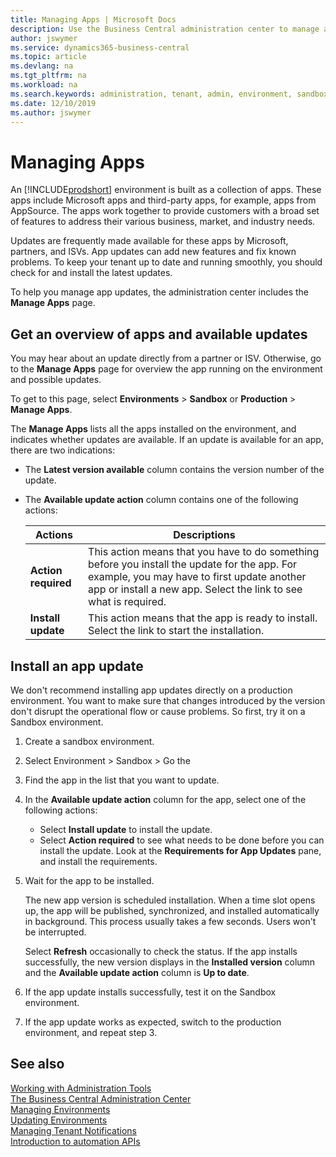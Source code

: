 ```yaml
---
title: Managing Apps | Microsoft Docs
description: Use the Business Central administration center to manage apps used by your tenant environments. 
author: jswymer
ms.service: dynamics365-business-central
ms.topic: article
ms.devlang: na
ms.tgt_pltfrm: na
ms.workload: na
ms.search.keywords: administration, tenant, admin, environment, sandbox
ms.date: 12/10/2019
ms.author: jswymer
---
```


# Managing Apps

An [!INCLUDE[prodshort](../developer/includes/prodshort.md)] environment is built as a collection of apps. These apps include Microsoft apps and third-party apps, for example, apps from AppSource. The apps work together to provide customers with a broad set of features to address their various business, market, and industry needs.

Updates are frequently made available for these apps by Microsoft, partners, and ISVs. App updates can add new features and fix known problems. To keep your tenant up to date and running smoothly, you should check for and install the latest updates.

To help you manage app updates, the administration center includes the **Manage Apps** page.

## Get an overview of apps and available updates

You may hear about an update directly from a partner or ISV. Otherwise, go to the **Manage Apps** page for overview the app running on the environment and possible updates.

To get to this page, select **Environments** > **Sandbox** or **Production** > **Manage Apps**.

The **Manage Apps** lists all the apps installed on the environment, and indicates whether updates are available. If an update is available for an app, there are two indications:

- The **Latest version available** column contains the version number of the update.
- The **Available update action** column contains one of the following actions:

    |Actions|Descriptions|
    |-------|------------|
    |**Action required**|This action means that you have to do something before you install the update for the app. For example, you may have to first update another app or install a new app. Select the link to see what is required.|
    |**Install update**|This action means that the app is ready to install. Select the link to start the installation.|

## Install an app update

We don't recommend installing app updates directly on a production environment. You want to make sure that changes introduced by the version don't disrupt the operational flow or cause problems. So first, try it on a Sandbox environment.

1. Create a sandbox environment.
2. Select Environment > Sandbox > Go the 
2. Find the app in the list that you want to update.
3. In the **Available update action** column for the app, select one of the following actions:

    - Select **Install update** to install the update.
    - Select **Action required** to see what needs to be done before you can install the update. Look at the **Requirements for App Updates** pane, and install the requirements.

4. Wait for the app to be installed.

    The new app version is scheduled installation. When a time slot opens up, the app will be published, synchronized, and installed automatically in background. This process usually takes a few seconds. Users won't be interrupted.

    Select **Refresh** occasionally to check the status. If the app installs successfully, the new version displays in the **Installed version** column and the **Available update action** column is **Up to date**.

4. If the app update installs successfully, test it on the Sandbox environment.
5. If the app update works as expected, switch to the production environment, and repeat step 3.  

## See also

[Working with Administration Tools](administration.md)  
[The Business Central Administration Center](tenant-admin-center.md)  
[Managing Environments](tenant-admin-center-environments.md)  
[Updating Environments](tenant-admin-center-update-management.md)  
[Managing Tenant Notifications](tenant-admin-center-notifications.md)  
[Introduction to automation APIs](itpro-introduction-to-automation-apis.md)  
